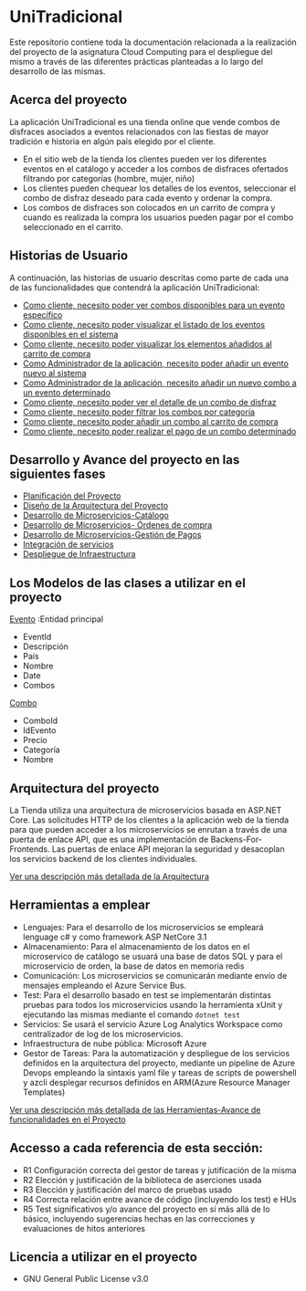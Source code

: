 # UniTradicional  

Este repositorio contiene toda la documentación relacionada a la realización del proyecto de la asignatura Cloud Computing para el despliegue del mismo a través de las diferentes prácticas planteadas a lo largo del desarrollo de las mismas. 

## Acerca del proyecto
La aplicación UniTradicional es una tienda online que vende combos de disfraces asociados a eventos relacionados con las fiestas de mayor tradición e historia en algún país elegido por el cliente.

- En el sitio web de la tienda los clientes pueden ver los diferentes eventos en el catálogo y acceder a los combos de disfraces ofertados filtrando por categorías (hombre, mujer, niño)
- Los clientes pueden chequear los detalles de los eventos, seleccionar el combo de disfraz deseado para cada evento y ordenar la compra.
- Los combos de disfraces son colocados en un carrito de compra y cuando es realizada la compra los usuarios pueden pagar por el combo seleccionado en el carrito.

## Historias de Usuario

A continuación, las historias de usuario descritas como parte de cada una de las funcionalidades que contendrá la aplicación UniTradicional:

- [Como cliente, necesito poder ver combos disponibles para un evento específico](https://github.com/ccvaillant1992/UniTradicional/issues/14)
- [Como cliente, necesito poder visualizar el listado de los eventos disponibles en el sistema](https://github.com/ccvaillant1992/UniTradicional/issues/15)
- [Como cliente, necesito poder visualizar los elementos añadidos al carrito de compra](https://github.com/ccvaillant1992/UniTradicional/issues/16)
- [Como Administrador de la aplicación, necesito poder añadir un evento nuevo al sistema](https://github.com/ccvaillant1992/UniTradicional/issues/17)
- [Como Administrador de la aplicación, necesito añadir un nuevo combo a un evento determinado](https://github.com/ccvaillant1992/UniTradicional/issues/18)
- [Como cliente, necesito poder ver el detalle de un combo de disfraz](https://github.com/ccvaillant1992/UniTradicional/issues/19)
- [Como cliente, necesito poder filtrar los combos por categoría](https://github.com/ccvaillant1992/UniTradicional/issues/20)
- [Como cliente, necesito poder añadir un combo al carrito de compra](https://github.com/ccvaillant1992/UniTradicional/issues/21)
- [Como cliente, necesito poder realizar el pago de un combo determinado](https://github.com/ccvaillant1992/UniTradicional/issues/22)

## Desarrollo y Avance del proyecto en las siguientes fases 
- [Planificación del Proyecto](https://github.com/ccvaillant1992/UniTradicional/milestone/5)
- [Diseño de la Arquitectura del Proyecto](https://github.com/ccvaillant1992/UniTradicional/milestone/12)
- [Desarrollo de Microservicios-Catálogo](https://github.com/ccvaillant1992/UniTradicional/milestone/10)
- [Desarrollo de Microservicios- Órdenes de compra](https://github.com/ccvaillant1992/UniTradicional/milestone/7)
- [Desarrollo de Microservicios-Gestión de Pagos](https://github.com/ccvaillant1992/UniTradicional/milestone/11)
- [Integración de servicios](https://github.com/ccvaillant1992/UniTradicional/milestone/14)
- [Despliegue de Infraestructura](https://github.com/ccvaillant1992/UniTradicional/milestone/13)

## Los Modelos de las clases a utilizar en el proyecto

[Evento](https://github.com/ccvaillant1992/UniTradicional/blob/master/Functions/Models/Evento.cs) :Entidad principal

- EventId
- Descripción
- País
- Nombre
- Date 
- Combos 

[Combo](https://github.com/ccvaillant1992/UniTradicional/blob/master/Functions/Models/Combo.cs)

- ComboId
- IdEvento
- Precio
- Categoría
- Nombre


## Arquitectura del proyecto

La Tienda utiliza una arquitectura de microservicios basada en ASP.NET Core. Las solicitudes HTTP de los clientes a la aplicación web de la tienda para que pueden acceder a los microservicios se enrutan a través de una puerta de enlace API, que es una implementación de Backens-For-Frontends. Las puertas de enlace API mejoran la seguridad y desacoplan los servicios backend de los clientes individuales.

[Ver una descripción más detallada de la Arquitectura](https://github.com/ccvaillant1992/UniTradicional/blob/master/docs/ArquitecturaProyecto.md)

## Herramientas a emplear

- Lenguajes: Para el desarrollo de los microservicios se empleará lenguage c# y como framework ASP NetCore 3.1
- Almacenamiento: Para el almacenamiento de los datos en el microservico de catálogo se usuará una base de datos SQL y para el microservicio de orden, la base de datos en memoria redis
- Comunicación: Los microservicios se comunicarán mediante envío de mensajes empleando el Azure Service Bus.
- Test: Para el desarrollo basado en test se implementarán distintas pruebas para todos los microservicios usando la herramienta xUnit y ejecutando las mismas mediante el comando `` dotnet test ``
- Servicios: Se usará el servicio Azure Log Analytics Workspace como centralizador de log de los microservicios.
- Infraestructura de nube pública: Microsoft Azure 
- Gestor de Tareas: Para la automatización y despliegue de los servicios definidos en la arquitectura del proyecto, mediante un pipeline de Azure Devops empleando la sintaxis yaml file y tareas de scripts de powershell y azcli desplegar recursos definidos en ARM(Azure Resource Manager Templates)

[Ver una descripción más detallada de las Herramientas-Avance de funcionalidades en el Proyecto](https://github.com/ccvaillant1992/UniTradicional/blob/master/docs/HerramientasEmpleadas.md)

## Accesso a cada referencia de esta sección:

- R1 Configuración correcta del gestor de tareas y jutificación de la misma
- R2 Elección y justificación de la biblioteca de aserciones usada
- R3 Elección y justificación del marco de pruebas usado
- R4 Correcta relación entre avance de código (incluyendo los test) e HUs
- R5 Test significativos y/o avance del proyecto en sí más allá de lo básico, incluyendo sugerencias hechas en las correcciones y evaluaciones de hitos anteriores

## Licencia a utilizar en el proyecto

- GNU General Public License v3.0

